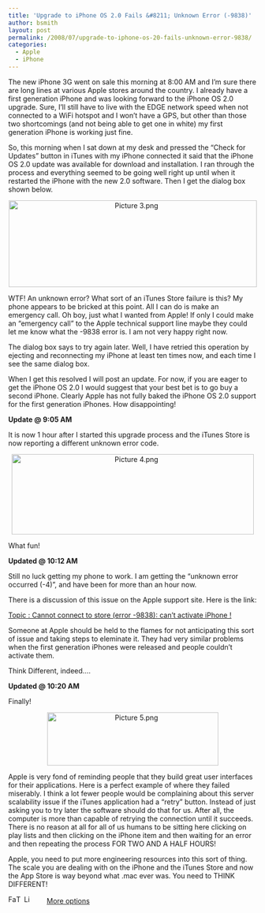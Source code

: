 ```yaml
---
title: 'Upgrade to iPhone OS 2.0 Fails &#8211; Unknown Error (-9838)'
author: bsmith
layout: post
permalink: /2008/07/upgrade-to-iphone-os-20-fails-unknown-error-9838/
categories:
  - Apple
  - iPhone
---
```

The new iPhone 3G went on sale this morning at 8:00 AM and I’m sure there are long lines at various Apple stores around the country. I already have a first generation iPhone and was looking forward to the iPhone OS 2.0 upgrade. Sure, I’ll still have to live with the EDGE network speed when not connected to a WiFi hotspot and I won’t have a GPS, but other than those two shortcomings (and not being able to get one in white) my first generation iPhone is working just fine.

So, this morning when I sat down at my desk and pressed the “Check for Updates” button in iTunes with my iPhone connected it said that the iPhone OS 2.0 update was available for download and installation. I ran through the process and everything seemed to be going well right up until when it restarted the iPhone with the new 2.0 software. Then I get the dialog box shown below.

<div style="text-align:center;">
  <img src="http://idvlpsw.files.wordpress.com/2008/07/picture-3.png" alt="Picture 3.png" border="0" width="503" height="176" />
</div>

WTF! An unknown error? What sort of an iTunes Store failure is this? My phone appears to be bricked at this point. All I can do is make an emergency call. Oh boy, just what I wanted from Apple! If only I could make an “emergency call” to the Apple technical support line maybe they could let me know what the -9838 error is. I am not very happy right now.

The dialog box says to try again later. Well, I have retried this operation by ejecting and reconnecting my iPhone at least ten times now, and each time I see the same dialog box.

When I get this resolved I will post an update. For now, if you are eager to get the iPhone OS 2.0 I would suggest that your best bet is to go buy a second iPhone. Clearly Apple has not fully baked the iPhone OS 2.0 support for the first generation iPhones. How disappointing!

**Update @ 9:05 AM**

It is now 1 hour after I started this upgrade process and the iTunes Store is now reporting a different unknown error code.

<div style="text-align:center;">
  <img src="http://idvlpsw.files.wordpress.com/2008/07/picture-4.png" alt="Picture 4.png" border="0" width="491" height="163" />
</div>

What fun!

**Updated @ 10:12 AM**

Still no luck getting my phone to work. I am getting the “unknown error occurred (-4)”, and have been for more than an hour now.

There is a discussion of this issue on the Apple support site. Here is the link:

[Topic : Cannot connect to store (error -9838): can’t activate iPhone !][1]

Someone at Apple should be held to the flames for not anticipating this sort of issue and taking steps to eleminate it. They had very similar problems when the first generation iPhones were released and people couldn’t activate them.

Think Different, indeed….

**Updated @ 10:20 AM**

Finally!

<div style="text-align:center;">
  <img src="http://idvlpsw.files.wordpress.com/2008/07/picture-5.png" alt="Picture 5.png" border="0" width="347" height="108" />
</div>

Apple is very fond of reminding people that they build great user interfaces for their applications. Here is a perfect example of where they failed miserably. I think a lot fewer people would be complaining about this server scalability issue if the iTunes application had a “retry” button. Instead of just asking you to try later the software should do that for us. After all, the computer is more than capable of retrying the connection until it succeeds. There is no reason at all for all of us humans to be sitting here clicking on play lists and then clicking on the iPhone item and then waiting for an error and then repeating the process FOR TWO AND A HALF HOURS!

Apple, you need to put more engineering resources into this sort of thing. The scale you are dealing with on the iPhone and the iTunes Store and now the App Store is way beyond what .mac ever was. You need to THINK DIFFERENT!

<div class="addtoany_share_save_container">
  <div class="a2a_kit a2a_target addtoany_list" id="wpa2a_34">
    <a class="a2a_button_facebook" href="http://www.addtoany.com/add_to/facebook?linkurl=http%3A%2F%2Fwww.idevelopsoftware.com%2F2008%2F07%2Fupgrade-to-iphone-os-20-fails-unknown-error-9838%2F&linkname=Upgrade%20to%20iPhone%20OS%202.0%20Fails%20%26%238211%3B%20Unknown%20Error%20%28-9838%29" title="Facebook" rel="nofollow" target="_blank"><img src="http://www.idevelopsoftware.com/wp-content/plugins/add-to-any/icons/facebook.png" width="16" height="16" alt="Facebook" /></a><a class="a2a_button_twitter" href="http://www.addtoany.com/add_to/twitter?linkurl=http%3A%2F%2Fwww.idevelopsoftware.com%2F2008%2F07%2Fupgrade-to-iphone-os-20-fails-unknown-error-9838%2F&linkname=Upgrade%20to%20iPhone%20OS%202.0%20Fails%20%26%238211%3B%20Unknown%20Error%20%28-9838%29" title="Twitter" rel="nofollow" target="_blank"><img src="http://www.idevelopsoftware.com/wp-content/plugins/add-to-any/icons/twitter.png" width="16" height="16" alt="Twitter" /></a><a class="a2a_button_linkedin" href="http://www.addtoany.com/add_to/linkedin?linkurl=http%3A%2F%2Fwww.idevelopsoftware.com%2F2008%2F07%2Fupgrade-to-iphone-os-20-fails-unknown-error-9838%2F&linkname=Upgrade%20to%20iPhone%20OS%202.0%20Fails%20%26%238211%3B%20Unknown%20Error%20%28-9838%29" title="LinkedIn" rel="nofollow" target="_blank"><img src="http://www.idevelopsoftware.com/wp-content/plugins/add-to-any/icons/linkedin.png" width="16" height="16" alt="LinkedIn" /></a><a class="a2a_dd addtoany_share_save" href="http://www.addtoany.com/share_save" style="background:url(http://www.idevelopsoftware.com/wp-content/plugins/add-to-any/favicon.png) no-repeat scroll 9px 0px !important;padding:0 0 0 30px;display:inline-block;height:16px;line-height:16px;vertical-align:middle">More options</a>
  </div>
</div>

 [1]: http://discussions.apple.com/thread.jspa?threadID=1594694&tstart=0